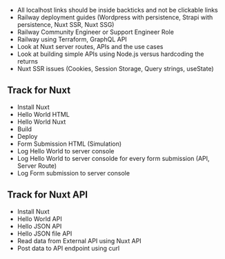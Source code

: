 - All localhost links should be inside backticks and not be clickable links
- Railway deployment guides (Wordpress with persistence, Strapi with persistence, Nuxt SSR, Nuxt SSG)
- Railway Community Engineer or Support Engineer Role
- Railway using Terraform, GraphQL API
- Look at Nuxt server routes, APIs and the use cases
- Look at building simple APIs using Node.js versus hardcoding the returns
- Nuxt SSR issues (Cookies, Session Storage, Query strings, useState)

## Track for Nuxt

- Install Nuxt
- Hello World HTML
- Hello World Nuxt
- Build
- Deploy
- Form Submission HTML (Simulation)
- Log Hello World to server console
- Log Hello World to server consolde for every form submission (API, Server Route)
- Log Form submission to server console

## Track for Nuxt API

- Install Nuxt
- Hello World API
- Hello JSON API
- Hello JSON file API
- Read data from External API using Nuxt API
- Post data to API endpoint using curl
